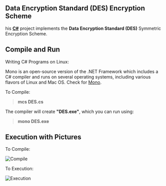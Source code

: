 ## Data Encryption Standard (DES) Encryption Scheme

his [**C#**](https://en.wikipedia.org/wiki/C_Sharp_(programming_language)) project implements the **Data Encryption Standard (DES)** Symmetric Encryption Scheme. 


## Compile and Run
  
  Writing C# Programs on Linux:
  
  Mono is an open-source version of the .NET Framework which includes a C# compiler and runs on several operating systems, including various flavors of Linux and Mac OS. Check for [Mono](https://www.mono-project.com/download/stable/).
  
  To Compile:
  
  > **mcs DES.cs**
  
  The compiler will create **"DES.exe"**, which you can run using:
  
  > **mono DES.exe**
  
  
  ## Execution with Pictures
  
  To Compile:
  
  ![Compile](https://github.com/arupmondal-cs/DES-Encryption/blob/master/Picture/compile.png)
  
  To Execution:
  
  ![Execution](https://github.com/arupmondal-cs/DES-Encryption/blob/master/Picture/run.png)
